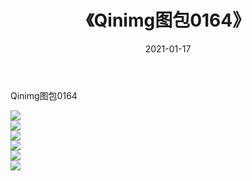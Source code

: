 ﻿---
layout: post
title:  《Qinimg图包0164》
date:   2021-01-17
img: http://imgx.orgx.ga/Qinimg图包/Qinimg图包0164/000.jpg
categories: [美女, 清纯, 唯美]
---

Qinimg图包0164

 ![](http://imgx.orgx.ga/Qinimg图包/Qinimg图包0164/001.jpg) <br>![](http://imgx.orgx.ga/Qinimg图包/Qinimg图包0164/002.jpg) <br>![](http://imgx.orgx.ga/Qinimg图包/Qinimg图包0164/003.jpg) <br>![](http://imgx.orgx.ga/Qinimg图包/Qinimg图包0164/004.jpg) <br>![](http://imgx.orgx.ga/Qinimg图包/Qinimg图包0164/005.jpg) <br>![](http://imgx.orgx.ga/Qinimg图包/Qinimg图包0164/006.jpg) <br>